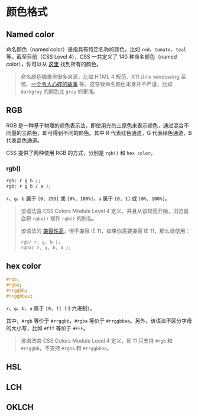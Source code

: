 # 颜色格式

## Named color

命名颜色（named color）是指具有特定名称的颜色，比如 `red`、`tomato`、`teal` 等。截至目前（CSS Level 4），CSS 一共定义了 140 种命名颜色（named color），你可以从 [这里](https://developer.mozilla.org/en-US/docs/Web/CSS/named-color) 找到所有的颜色。

> 命名颜色摘录自很多来源，比如 HTML 4 规范、X11 Unix windowing 系统、[一个令人心碎的故事](https://codepen.io/trezy/post/honoring-a-great-man) 等，这导致命名颜色本身并不严谨，比如 `darkgray` 的颜色比 `gray` 的更浅。

## RGB

RGB 是一种基于物理的颜色表示法，即使用光的三原色来表示颜色，通过混合不同量的三原色，即可得到不同的颜色。其中 R 代表红色通道，G 代表绿色通道，B 代表蓝色通道。

CSS 提供了两种使用 RGB 的方式，分别是 `rgb()` 和 `hex color`。

### rgb()

```css
rgb( r g b );
rgb( r g b / a );
```

`r`、`g`、`b` 属于 `[0, 255]` 或 `[0%, 100%]`，`a` 属于 `[0, 1]` 或 `[0%, 100%]`。

> 该语法由 CSS Colors Module Level 4 定义，并且从该规范开始，浏览器会将 `rgba()` 视作 `rgb()` 的别名。
>
> 该语法的 [兼容性高](https://caniuse.com/mdn-css_types_color_rgb_alpha_parameter)，但不兼容 IE 11，如果你需要兼容 IE 11，那么请使用：
>
> ```css
> rgb( r, g, b );
> rgba( r, g, b, a );
> ```

## hex color

```css
#rgb;
#rgba;
#rrggbb;
#rrggbbaa;
```

`r`、`g`、`b`、`a` 属于 `[0, f]`（十六进制）。

其中，`#rgb` 等价于 `#rrggbb`，`#rgba` 等价于 `#rrggbbaa`。另外，该语法不区分字母的大小写，比如 `#fff` 等价于 `#FFF`。

> 该语法由 CSS Colors Module Level 4 定义，IE 11 只支持 `#rgb` 和 `#rrggbb`，不支持 `#rgba` 和 `#rrggbbaa`。

## HSL



## LCH

## OKLCH